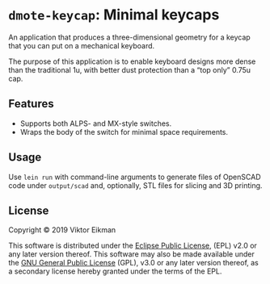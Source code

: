 # `dmote-keycap`: Minimal keycaps

An application that produces a three-dimensional geometry for a keycap that
you can put on a mechanical keyboard.

The purpose of this application is to enable keyboard designs more dense than
the traditional 1u, with better dust protection than a “top only” 0.75u cap.

## Features

* Supports both ALPS- and MX-style switches.
* Wraps the body of the switch for minimal space requirements.

## Usage

Use `lein run` with command-line arguments to generate files of OpenSCAD code
under `output/scad` and, optionally, STL files for slicing and 3D printing.

## License

Copyright © 2019 Viktor Eikman

This software is distributed under the [Eclipse Public License](LICENSE-EPL),
(EPL) v2.0 or any later version thereof. This software may also be made
available under the [GNU General Public License](LICENSE-GPL) (GPL), v3.0 or
any later version thereof, as a secondary license hereby granted under the
terms of the EPL.
